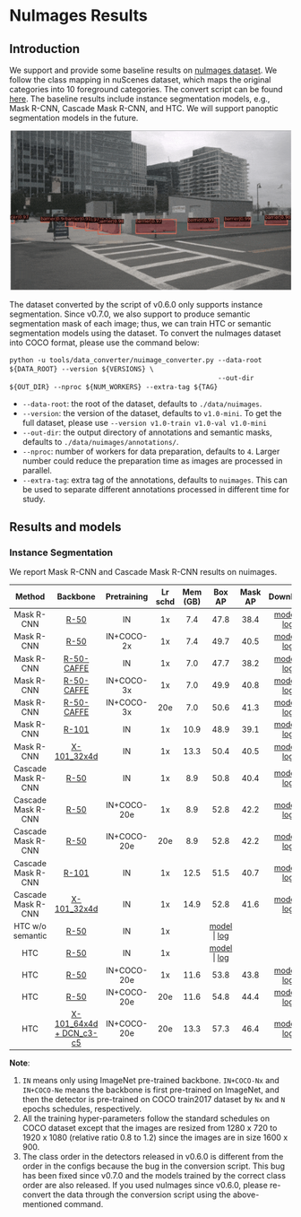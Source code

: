 # NuImages Results

## Introduction

<!-- [DATASET] -->

We support and provide some baseline results on [nuImages dataset](https://www.nuscenes.org/nuimages).
We follow the class mapping in nuScenes dataset, which maps the original categories into 10 foreground categories.
The convert script can be found [here](https://github.com/open-mmlab/mmdetection3d/blob/master/tools/data_converter/nuimage_converter.py).
The baseline results include instance segmentation models, e.g., Mask R-CNN, Cascade Mask R-CNN, and HTC.
We will support panoptic segmentation models in the future.

![demo image](../../resources/nuimages_demo.gif)

The dataset converted by the script of v0.6.0 only supports instance segmentation. Since v0.7.0, we also support to produce semantic segmentation mask of each image; thus, we can train HTC or semantic segmentation models using the dataset. To convert the nuImages dataset into COCO format, please use the command below:

```shell
python -u tools/data_converter/nuimage_converter.py --data-root ${DATA_ROOT} --version ${VERSIONS} \
                                                    --out-dir ${OUT_DIR} --nproc ${NUM_WORKERS} --extra-tag ${TAG}
```

- `--data-root`: the root of the dataset, defaults to `./data/nuimages`.
- `--version`: the version of the dataset, defaults to `v1.0-mini`. To get the full dataset, please use `--version v1.0-train v1.0-val v1.0-mini`
- `--out-dir`: the output directory of annotations and semantic masks, defaults to `./data/nuimages/annotations/`.
- `--nproc`: number of workers for data preparation, defaults to `4`. Larger number could reduce the preparation time as images are processed in parallel.
- `--extra-tag`: extra tag of the annotations, defaults to `nuimages`. This can be used to separate different annotations processed in different time for study.

## Results and models

### Instance Segmentation

We report Mask R-CNN and Cascade Mask R-CNN results on nuimages.

|Method | Backbone|Pretraining | Lr schd | Mem (GB) | Box AP  | Mask AP  |Download |
| :---------: |:---------: | :---------: | :-----: |:-----: | :------: | :------------: | :----: |
| Mask R-CNN| [R-50](./mask_rcnn_r50_fpn_1x_nuim.py) |IN|1x|7.4|47.8 |38.4|[model](https://download.openmmlab.com/mmdetection3d/v0.1.0_models/nuimages_semseg/mask_rcnn_r50_fpn_1x_nuim/mask_rcnn_r50_fpn_1x_nuim_20201008_195238-e99f5182.pth) &#124; [log](https://download.openmmlab.com/mmdetection3d/v0.1.0_models/nuimages_semseg/mask_rcnn_r50_fpn_1x_nuim/mask_rcnn_r50_fpn_1x_nuim_20201008_195238.log.json)|
| Mask R-CNN| [R-50](./mask_rcnn_r50_fpn_coco-2x_1x_nuim.py) |IN+COCO-2x|1x|7.4|49.7|40.5|[model](https://download.openmmlab.com/mmdetection3d/v0.1.0_models/nuimages_semseg/mask_rcnn_r50_fpn_coco-2x_1x_nuim/mask_rcnn_r50_fpn_coco-2x_1x_nuim_20201008_195238-b1742a60.pth) &#124; [log](https://download.openmmlab.com/mmdetection3d/v0.1.0_models/nuimages_semseg/mask_rcnn_r50_fpn_coco-2x_1x_nuim/mask_rcnn_r50_fpn_coco-2x_1x_nuim_20201008_195238.log.json)|
| Mask R-CNN| [R-50-CAFFE](./mask_rcnn_r50_caffe_fpn_1x_nuim.py) |IN|1x|7.0|47.7|38.2|[model](https://download.openmmlab.com/mmdetection3d/v0.1.0_models/nuimages_semseg/mask_rcnn_r50_caffe_fpn_1x_nuim/) &#124; [log](https://download.openmmlab.com/mmdetection3d/v0.1.0_models/nuimages_semseg/mask_rcnn_r50_caffe_fpn_1x_nuim/)|
| Mask R-CNN| [R-50-CAFFE](./mask_rcnn_r50_caffe_fpn_coco-3x_1x_nuim.py) |IN+COCO-3x|1x|7.0|49.9|40.8|[model](https://download.openmmlab.com/mmdetection3d/v0.1.0_models/nuimages_semseg/mask_rcnn_r50_caffe_fpn_coco-3x_1x_nuim/mask_rcnn_r50_caffe_fpn_coco-3x_1x_nuim_20201008_195305-661a992e.pth) &#124; [log](https://download.openmmlab.com/mmdetection3d/v0.1.0_models/nuimages_semseg/mask_rcnn_r50_caffe_fpn_coco-3x_1x_nuim/mask_rcnn_r50_caffe_fpn_coco-3x_1x_nuim_20201008_195305.log.json)|
| Mask R-CNN| [R-50-CAFFE](./mask_rcnn_r50_caffe_fpn_coco-3x_20e_nuim.py) |IN+COCO-3x|20e|7.0|50.6|41.3|[model](https://download.openmmlab.com/mmdetection3d/v0.1.0_models/nuimages_semseg/mask_rcnn_r50_caffe_fpn_coco-3x_20e_nuim/mask_rcnn_r50_caffe_fpn_coco-3x_20e_nuim_20201009_125002-5529442c.pth) &#124; [log](https://download.openmmlab.com/mmdetection3d/v0.1.0_models/nuimages_semseg/mask_rcnn_r50_caffe_fpn_coco-3x_20e_nuim/mask_rcnn_r50_caffe_fpn_coco-3x_20e_nuim_20201009_125002.log.json)|
| Mask R-CNN| [R-101](./mask_rcnn_r101_fpn_1x_nuim.py) |IN|1x|10.9|48.9|39.1|[model](https://download.openmmlab.com/mmdetection3d/v0.1.0_models/nuimages_semseg/mask_rcnn_r101_fpn_1x_nuim/mask_rcnn_r101_fpn_1x_nuim_20201024_134803-65c7623a.pth) &#124; [log](https://download.openmmlab.com/mmdetection3d/v0.1.0_models/nuimages_semseg/mask_rcnn_r101_fpn_1x_nuim/mask_rcnn_r101_fpn_1x_nuim_20201024_134803.log.json)|
| Mask R-CNN| [X-101_32x4d](./mask_rcnn_x101_32x4d_fpn_1x_nuim.py) |IN|1x|13.3|50.4|40.5|[model](https://download.openmmlab.com/mmdetection3d/v0.1.0_models/nuimages_semseg/mask_rcnn_x101_32x4d_fpn_1x_nuim/mask_rcnn_x101_32x4d_fpn_1x_nuim_20201024_135741-b699ab37.pth) &#124; [log](https://download.openmmlab.com/mmdetection3d/v0.1.0_models/nuimages_semseg/mask_rcnn_x101_32x4d_fpn_1x_nuim/mask_rcnn_x101_32x4d_fpn_1x_nuim_20201024_135741.log.json)|
| Cascade Mask R-CNN| [R-50](./cascade_mask_rcnn_r50_fpn_1x_nuim.py) |IN|1x|8.9|50.8|40.4|[model](https://download.openmmlab.com/mmdetection3d/v0.1.0_models/nuimages_semseg/cascade_mask_rcnn_r50_fpn_1x_nuim/cascade_mask_rcnn_r50_fpn_1x_nuim_20201008_195342-1147c036.pth) &#124; [log](https://download.openmmlab.com/mmdetection3d/v0.1.0_models/nuimages_semseg/cascade_mask_rcnn_r50_fpn_1x_nuim/cascade_mask_rcnn_r50_fpn_1x_nuim_20201008_195342.log.json)|
| Cascade Mask R-CNN| [R-50](./cascade_mask_rcnn_r50_fpn_coco-20e_1x_nuim.py) |IN+COCO-20e|1x|8.9|52.8|42.2|[model](https://download.openmmlab.com/mmdetection3d/v0.1.0_models/nuimages_semseg/cascade_mask_rcnn_r50_fpn_coco-20e_1x_nuim/cascade_mask_rcnn_r50_fpn_coco-20e_1x_nuim_20201009_124158-ad0540e3.pth) &#124; [log](https://download.openmmlab.com/mmdetection3d/v0.1.0_models/nuimages_semseg/cascade_mask_rcnn_r50_fpn_coco-20e_1x_nuim/cascade_mask_rcnn_r50_fpn_coco-20e_1x_nuim_20201009_124158.log.json)|
| Cascade Mask R-CNN| [R-50](./cascade_mask_rcnn_r50_fpn_coco-20e_20e_nuim.py) |IN+COCO-20e|20e|8.9|52.8|42.2|[model](https://download.openmmlab.com/mmdetection3d/v0.1.0_models/nuimages_semseg/cascade_mask_rcnn_r50_fpn_coco-20e_20e_nuim/cascade_mask_rcnn_r50_fpn_coco-20e_20e_nuim_20201009_124951-40963960.pth) &#124; [log](https://download.openmmlab.com/mmdetection3d/v0.1.0_models/nuimages_semseg/cascade_mask_rcnn_r50_fpn_coco-20e_20e_nuim/cascade_mask_rcnn_r50_fpn_coco-20e_20e_nuim_20201009_124951.log.json)|
| Cascade Mask R-CNN| [R-101](./cascade_mask_rcnn_r101_fpn_1x_nuim.py) |IN|1x|12.5|51.5|40.7|[model](https://download.openmmlab.com/mmdetection3d/v0.1.0_models/nuimages_semseg/cascade_mask_rcnn_r101_fpn_1x_nuim/cascade_mask_rcnn_r101_fpn_1x_nuim_20201024_134804-45215b1e.pth) &#124; [log](https://download.openmmlab.com/mmdetection3d/v0.1.0_models/nuimages_semseg/cascade_mask_rcnn_r101_fpn_1x_nuim/cascade_mask_rcnn_r101_fpn_1x_nuim_20201024_134804.log.json)|
| Cascade Mask R-CNN| [X-101_32x4d](./cascade_mask_rcnn_x101_32x4d_fpn_1x_nuim.py) |IN|1x|14.9|52.8|41.6|[model](https://download.openmmlab.com/mmdetection3d/v0.1.0_models/nuimages_semseg/cascade_mask_rcnn_x101_32x4d_fpn_1x_nuim/cascade_mask_rcnn_x101_32x4d_fpn_1x_nuim_20201024_135753-e0e49778.pth) &#124; [log](https://download.openmmlab.com/mmdetection3d/v0.1.0_models/nuimages_semseg/cascade_mask_rcnn_x101_32x4d_fpn_1x_nuim/cascade_mask_rcnn_x101_32x4d_fpn_1x_nuim_20201024_135753.log.json)|
| HTC w/o semantic|[R-50](./htc_without_semantic_r50_fpn_1x_nuim.py) |IN|1x||[model]() &#124; [log]()|
| HTC|[R-50](./htc_r50_fpn_1x_nuim.py) |IN|1x||[model](https://download.openmmlab.com/mmdetection3d/v0.1.0_models/nuimages_semseg/) &#124; [log](https://download.openmmlab.com/mmdetection3d/v0.1.0_models/nuimages_semseg/)|
| HTC|[R-50](./htc_r50_fpn_coco-20e_1x_nuim.py) |IN+COCO-20e|1x|11.6|53.8|43.8|[model](https://download.openmmlab.com/mmdetection3d/v0.1.0_models/nuimages_semseg/htc_r50_fpn_coco-20e_1x_nuim/htc_r50_fpn_coco-20e_1x_nuim_20201010_070203-0b53a65e.pth) &#124; [log](https://download.openmmlab.com/mmdetection3d/v0.1.0_models/nuimages_semseg/htc_r50_fpn_coco-20e_1x_nuim/htc_r50_fpn_coco-20e_1x_nuim_20201010_070203.log.json)|
| HTC|[R-50](./htc_r50_fpn_coco-20e_20e_nuim.py) |IN+COCO-20e|20e|11.6|54.8|44.4|[model](https://download.openmmlab.com/mmdetection3d/v0.1.0_models/nuimages_semseg/htc_r50_fpn_coco-20e_20e_nuim/htc_r50_fpn_coco-20e_20e_nuim_20201008_211415-d6c60a2c.pth) &#124; [log](https://download.openmmlab.com/mmdetection3d/v0.1.0_models/nuimages_semseg/htc_r50_fpn_coco-20e_20e_nuim/htc_r50_fpn_coco-20e_20e_nuim_20201008_211415.log.json)|
| HTC|[X-101_64x4d + DCN_c3-c5](./htc_x101_64x4d_fpn_dconv_c3-c5_coco-20e_16x1_20e_nuim.py) |IN+COCO-20e|20e|13.3|57.3|46.4|[model](https://download.openmmlab.com/mmdetection3d/v0.1.0_models/nuimages_semseg/htc_x101_64x4d_fpn_dconv_c3-c5_coco-20e_16x1_20e_nuim/htc_x101_64x4d_fpn_dconv_c3-c5_coco-20e_16x1_20e_nuim_20201008_211222-0b16ac4b.pth) &#124; [log](https://download.openmmlab.com/mmdetection3d/v0.1.0_models/nuimages_semseg/htc_x101_64x4d_fpn_dconv_c3-c5_coco-20e_16x1_20e_nuim/htc_x101_64x4d_fpn_dconv_c3-c5_coco-20e_16x1_20e_nuim_20201008_211222.log.json)|

**Note**:
1. `IN` means only using ImageNet pre-trained backbone. `IN+COCO-Nx` and `IN+COCO-Ne` means the backbone is first pre-trained on ImageNet, and then the detector is pre-trained on COCO train2017 dataset by `Nx` and `N` epochs schedules, respectively.
2. All the training hyper-parameters follow the standard schedules on COCO dataset except that the images are resized from
1280 x 720 to 1920 x 1080 (relative ratio 0.8 to 1.2) since the images are in size 1600 x 900.
3. The class order in the detectors released in v0.6.0 is different from the order in the configs because the bug in the conversion script. This bug has been fixed since v0.7.0 and the models trained by the correct class order are also released. If you used nuImages since v0.6.0, please re-convert the data through the conversion script using the above-mentioned command.
